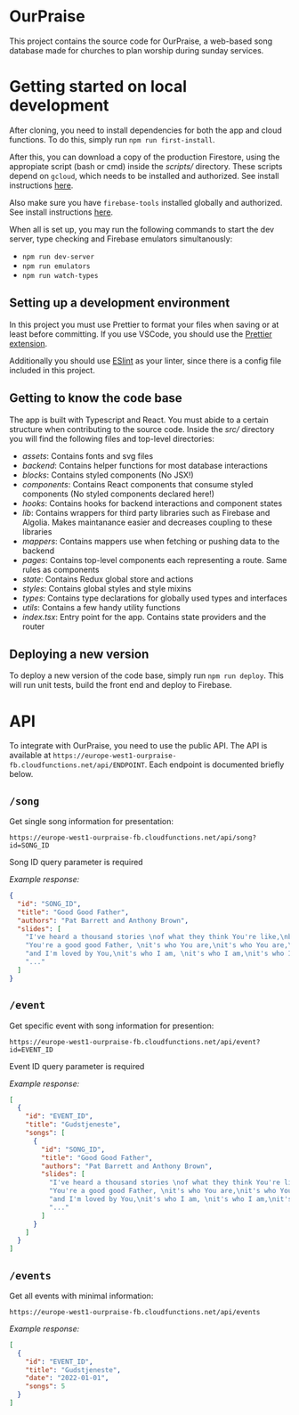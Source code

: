 # OurPraise

This project contains the source code for OurPraise, a web-based song database made for churches to plan worship during sunday services.

# Getting started on local development

After cloning, you need to install dependencies for both the app and cloud functions. To do this, simply run `npm run first-install`.

After this, you can download a copy of the production Firestore, using the appropiate script (bash or cmd) inside the _scripts/_ directory. These scripts depend on `gcloud`, which needs to be installed and authorized. See install instructions [here](https://cloud.google.com/sdk/docs/install).

Also make sure you have `firebase-tools` installed globally and authorized. See install instructions [here](https://www.npmjs.com/package/firebase-tools).

When all is set up, you may run the following commands to start the dev server, type checking and Firebase emulators simultanously:

- `npm run dev-server`
- `npm run emulators`
- `npm run watch-types`

## Setting up a development environment

In this project you must use Prettier to format your files when saving or at least before committing. If you use VSCode, you should use the [Prettier extension](https://marketplace.visualstudio.com/items?itemName=esbenp.prettier-vscode).

Additionally you should use [ESlint](https://marketplace.visualstudio.com/items?itemName=dbaeumer.vscode-eslint) as your linter, since there is a config file included in this project.

## Getting to know the code base

The app is built with Typescript and React. You must abide to a certain structure when contributing to the source code. Inside the _src/_ directory you will find the following files and top-level directories:

- _assets_: Contains fonts and svg files
- _backend_: Contains helper functions for most database interactions
- _blocks_: Contains styled components (No JSX!)
- _components_: Contains React components that consume styled components (No styled components declared here!)
- _hooks_: Contains hooks for backend interactions and component states
- _lib_: Contains wrappers for third party libraries such as Firebase and Algolia. Makes maintanance easier and decreases coupling to these libraries
- _mappers_: Contains mappers use when fetching or pushing data to the backend
- _pages_: Contains top-level components each representing a route. Same rules as components
- _state_: Contains Redux global store and actions
- _styles_: Contains global styles and style mixins
- _types_: Contains type declarations for globally used types and interfaces
- _utils_: Contains a few handy utility functions
- _index.tsx_: Entry point for the app. Contains state providers and the router

## Deploying a new version

To deploy a new version of the code base, simply run `npm run deploy`. This will run unit tests, build the front end and deploy to Firebase.

# API

To integrate with OurPraise, you need to use the public API. The API is available at `https://europe-west1-ourpraise-fb.cloudfunctions.net/api/ENDPOINT`. Each endpoint is documented briefly below.

## `/song`

Get single song information for presentation:

`https://europe-west1-ourpraise-fb.cloudfunctions.net/api/song?id=SONG_ID`

Song ID query parameter is required

_Example response:_

```json
{
  "id": "SONG_ID",
  "title": "Good Good Father",
  "authors": "Pat Barrett and Anthony Brown",
  "slides": [
    "I've heard a thousand stories \nof what they think You're like,\nbut I've heard the tender whisper\nof love in the dead of night\nYou tell me that You're pleased \nand that I'm never alone ",
    "You're a good good Father, \nit's who You are,\nit's who You are,\nit's who You are",
    "and I'm loved by You,\nit's who I am, \nit's who I am,\nit's who I am ",
    "..."
  ]
}
```

## `/event`

Get specific event with song information for presention:

`https://europe-west1-ourpraise-fb.cloudfunctions.net/api/event?id=EVENT_ID`

Event ID query parameter is required

_Example response:_

```json
[
  {
    "id": "EVENT_ID",
    "title": "Gudstjeneste",
    "songs": [
      {
        "id": "SONG_ID",
        "title": "Good Good Father",
        "authors": "Pat Barrett and Anthony Brown",
        "slides": [
          "I've heard a thousand stories \nof what they think You're like,\nbut I've heard the tender whisper\nof love in the dead of night\nYou tell me that You're pleased \nand that I'm never alone ",
          "You're a good good Father, \nit's who You are,\nit's who You are,\nit's who You are",
          "and I'm loved by You,\nit's who I am, \nit's who I am,\nit's who I am ",
          "..."
        ]
      }
    ]
  }
]
```

## `/events`

Get all events with minimal information:

`https://europe-west1-ourpraise-fb.cloudfunctions.net/api/events`

_Example response:_

```json
[
  {
    "id": "EVENT_ID",
    "title": "Gudstjeneste",
    "date": "2022-01-01",
    "songs": 5
  }
]
```
